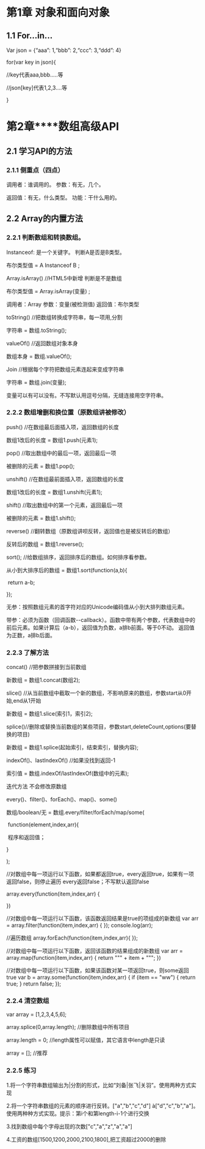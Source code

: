 # **第1章** **对象和面向对象**

## **1.1** **For...in...**

Var json = {“aaa”: 1,“bbb”: 2,“ccc”: 3,“ddd”: 4}

for(var key in json){

//key代表aaa,bbb.....等

//json[key]代表1,2,3....等

}

# **第2章****数组高级API**

## **2.1** **学习API的方法**

### **2.1.1** **侧重点（四点）**

调用者：谁调用的。					参数：有无，几个。		

返回值：有无，什么类型。			功能：干什么用的。

## **2.2** **Array的内置方法**

### **2.2.1** **判断数组和转换数组。**

Instanceof:  是一个关键字。	判断A是否是B类型。

布尔类型值 = A Instanceof B ;

Array.isArray()	//HTML5中新增    判断是不是数组

布尔类型值 = Array.isArray(变量) ;

调用者：Array			参数：变量(被检测值)		返回值：布尔类型	

toString()		//把数组转换成字符串，每一项用,分割

字符串  =  数组.toString();

valueOf()		//返回数组对象本身

数组本身 = 数组.valueOf();

Join			//根据每个字符把数组元素连起来变成字符串

字符串  =  数组.join(变量);

变量可以有可以没有。不写默认用逗号分隔，无缝连接用空字符串。

### **2.2.2** **数组增删和换位置（原数组讲被修改）**

push()  //在数组最后面插入项，返回数组的长度

数组1改后的长度  =  数组1.push(元素1);

pop()    //取出数组中的最后一项，返回最后一项

被删除的元素  =  数组1.pop();

unshift()   //在数组最前面插入项，返回数组的长度

数组1改后的长度  =  数组1.unshift(元素1);

shift()        //取出数组中的第一个元素，返回最后一项

被删除的元素  =  数组1.shift();

reverse()	//翻转数组（原数组讲呗反转，返回值也是被反转后的数组）

反转后的数组  =  数组1.reverse();

 

sort();    //给数组排序，返回排序后的数组。如何排序看参数。

从小到大排序后的数组  =  数组1.sort(function(a,b){

​                                  return a-b;

});

无参：按照数组元素的首字符对应的Unicode编码值从小到大排列数组元素。

带参：必须为函数（回调函数--callback）。函数中带有两个参数，代表数组中的		前后元素。如果计算后（a-b），返回值为负数，a排b前面。等于0不动。		返回值为正数，a排b后面。

### **2.2.3** **了解方法**

concat()  //把参数拼接到当前数组

新数组 = 数组1.concat(数组2);

slice() //从当前数组中截取一个新的数组，不影响原来的数组，参数start从0开始,end从1开始

新数组 = 数组1.slice(索引1，索引2);

splice()//删除或替换当前数组的某些项目，参数start,deleteCount,options(要替换的项目)

新数组 = 数组1.splice(起始索引，结束索引，替换内容);

indexOf()、lastIndexOf()   //如果没找到返回-1

索引值 = 数组.indexOf/lastIndexOf(数组中的元素);

 

迭代方法 不会修改原数组

every()、filter()、forEach()、map()、some()

数组/boolean/无 = 数组.every/filter/forEach/map/some(

​                            function(element,index,arr){

​        									程序和返回值；				          

   }

);

//对数组中每一项运行以下函数，如果都返回true，every返回true，如果有一项返回false，则停止遍历 every返回false；不写默认返回false

array.every(function(item,index,arr) {

})

 

//对数组中每一项运行以下函数，该函数返回结果是true的项组成的新数组
var arr = array.filter(function(item,index,arr) {
});
console.log(arr);  

 

//遍历数组
array.forEach(function(item,index,arr){
});

 

//对数组中每一项运行以下函数，返回该函数的结果组成的新数组
var arr = array.map(function(item,index,arr) {
    return "\"" + item + "\"";
})

 

//对数组中每一项运行以下函数，如果该函数对某一项返回true，则some返回true
var b =  array.some(function(item,index,arr) {
    if (item == "ww") {
        return true;
    }
    return false;
});

 

### **2.2.4** **清空数组**

var array = [1,2,3,4,5,6];

array.splice(0,array.length); //删除数组中所有项目 

array.length = 0; //length属性可以赋值，其它语言中length是只读

array = [];  //推荐

### **2.2.5** **练习**

1.将一个字符串数组输出为|分割的形式，比如“刘备|张飞|关羽”。使用两种方式实现

2.将一个字符串数组的元素的顺序进行反转。["a","b","c","d"] à["d","c","b","a"]。使用两种种方式实现。提示：第i个和第length-i-1个进行交换

3.找到数组中每个字母出现的次数["c","a","z","a","a"]

4.工资的数组[1500,1200,2000,2100,1800],把工资超过2000的删除